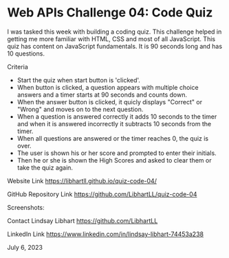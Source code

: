 # Web APIs Challenge 04: Code Quiz

I was tasked this week with building a coding quiz.  This challenge helped in getting me more familiar with HTML, CSS and most of all JavaScript.  This quiz has content on JavaScript fundamentals.  It is 90 seconds long and has 10 questions. 

Criteria

* Start the quiz when start button is 'clicked'.
* When button is clicked, a question appears with multiple choice answers and a timer starts at 90 seconds and counts down.
* When the answer button is clicked, it quicly displays "Correct" or "Wrong" and moves on to the next question.
* When a question is answered correctly it adds 10 seconds to the timer and when it is answered incorrectly it subtracts 10 seconds from the timer. 
* When all questions are answered or the timer reaches 0, the quiz is over.
* The user is shown his or her score and prompted to enter their initials.
* Then he or she is shown the High Scores and asked to clear them or take the quiz again. 


Website Link https://libhartll.github.io/quiz-code-04/

GitHub Repository Link https://github.com/LibhartLL/quiz-code-04

Screenshots:
 

Contact Lindsay Libhart https://github.com/LibhartLL

LinkedIn Link https://www.linkedin.com/in/lindsay-libhart-74453a238

July 6, 2023

